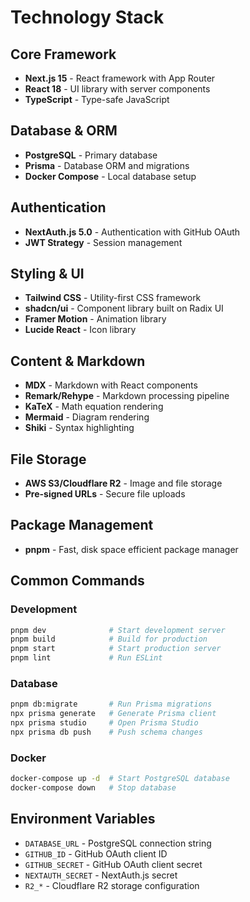 # Technology Stack

## Core Framework

- **Next.js 15** - React framework with App Router
- **React 18** - UI library with server components
- **TypeScript** - Type-safe JavaScript

## Database & ORM

- **PostgreSQL** - Primary database
- **Prisma** - Database ORM and migrations
- **Docker Compose** - Local database setup

## Authentication

- **NextAuth.js 5.0** - Authentication with GitHub OAuth
- **JWT Strategy** - Session management

## Styling & UI

- **Tailwind CSS** - Utility-first CSS framework
- **shadcn/ui** - Component library built on Radix UI
- **Framer Motion** - Animation library
- **Lucide React** - Icon library

## Content & Markdown

- **MDX** - Markdown with React components
- **Remark/Rehype** - Markdown processing pipeline
- **KaTeX** - Math equation rendering
- **Mermaid** - Diagram rendering
- **Shiki** - Syntax highlighting

## File Storage

- **AWS S3/Cloudflare R2** - Image and file storage
- **Pre-signed URLs** - Secure file uploads

## Package Management

- **pnpm** - Fast, disk space efficient package manager

## Common Commands

### Development

```bash
pnpm dev              # Start development server
pnpm build            # Build for production
pnpm start            # Start production server
pnpm lint             # Run ESLint
```

### Database

```bash
pnpm db:migrate       # Run Prisma migrations
npx prisma generate   # Generate Prisma client
npx prisma studio     # Open Prisma Studio
npx prisma db push    # Push schema changes
```

### Docker

```bash
docker-compose up -d  # Start PostgreSQL database
docker-compose down   # Stop database
```

## Environment Variables

- `DATABASE_URL` - PostgreSQL connection string
- `GITHUB_ID` - GitHub OAuth client ID
- `GITHUB_SECRET` - GitHub OAuth client secret
- `NEXTAUTH_SECRET` - NextAuth.js secret
- `R2_*` - Cloudflare R2 storage configuration
